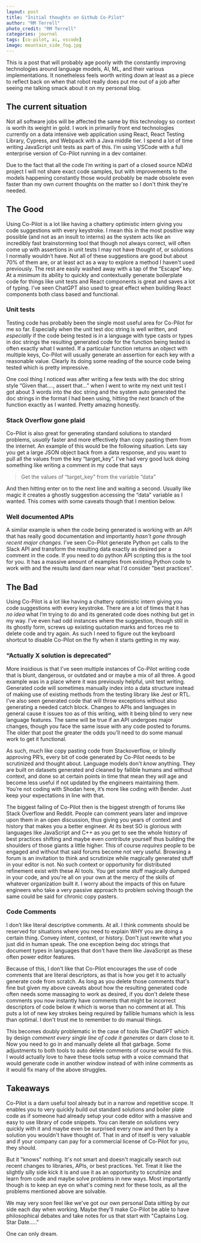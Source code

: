 ```yaml
---
layout: post
title: "Initial thoughts on Github Co-Pilot"
author: "RM Terrell"
photo_credit: "RM Terrell"
categories: journal
tags: [co-pilot, ai, vscode]
image: mountain_side_fog.jpg
---
```


This is a post that will probably age poorly with the constantly improving technologies around language models, AI, ML, and their various implementations. It nonetheless feels worth writing down at least as a piece to reflect back on when that robot really does put me out of a job after seeing me talking smack about it on my personal blog.

## The current situation

Not all software jobs will be affected the same by this technology so context is worth its weight in gold. I work in primarily front end technologies currently on a data intensive web application using React, React Testing Library, Cypress, and Webpack with a Java middle tier. I spend a lot of time writing JavaScript unit tests as part of this. I’m using VSCode with a full enterprise version of Co-Pilot running in a dev container.

Due to the fact that all the code I’m writing is part of a closed source NDA’d project I will not share exact code samples, but with improvements to the models happening constantly those would probably be made obsolete even faster than my own current thoughts on the matter so I don't think they're needed.

## The Good

Using Co-Pilot is a lot like having a chattery optimistic intern giving you code suggestions with every keystroke. I mean this in the most positive way possible (and not as an insult to interns) as the system acts like an incredibly fast brainstorming tool that though not always correct, will often come up with assertions in unit tests I may not have thought of, or solutions I normally wouldn’t have. Not all of these suggestions are good but about 70% of them are, or at least act as a way to explore a method I haven't used previously. The rest are easily washed away with a tap of the “Escape” key. At a minimum its ability to quickly and contextually generate boilerplate code for things like unit tests and React components is great and saves a lot of typing. I've seen ChatGPT also used to great effect when building React components both class based and functional.

### Unit tests

Testing code has probably been the single most useful area for Co-Pilot for me so far. Especially when the unit test doc string is well written, and _especially_ if the code being tested is in a language with type casts or types in doc strings the resulting generated code for the function being tested is often exactly what I wanted. If a particular function returns an object with multiple keys, Co-Pilot will usually generate an assertion for each key with a reasonable value. Clearly its doing some reading of the source code being tested which is pretty impressive.

One cool thing I noticed was after writing a few tests with the doc string style “Given that…., assert that…” when I went to write my next unit test I got about 3 words into the doc string and the system auto generated the doc strings in the format I had been using, hitting the next branch of the function exactly as I wanted. Pretty amazing honestly.

### Stack Overflow gone plaid

Co-Pilot is also great for generating standard solutions to standard problems, _usually_ faster and more effectively than copy pasting them from the internet. An example of this would be the following situation. Lets say you get a large JSON object back from a data response, and you want to pull all the values from the key “target_key”. I’ve had very good luck doing something like writing a comment in my code that says

> Get the values of “target_key” from the variable “data”

And then hitting enter on to the next line and waiting a second. Usually like magic it creates a ghostly suggestion accessing the “data” variable as I wanted. This comes with some caveats though that I mention below.

### Well documented APIs

A similar example is when the code being generated is working with an API that has really good documentation and importantly _hasn't gone through recent major changes_. I've seen Co-Pilot generate Python `get` calls to the Slack API and transform the resulting data exactly as desired per a comment in the code. If you need to do python API scripting this is the tool for you. It has a massive amount of examples from existing Python code to work with and the results land darn near what I'd consider "best practices".

## The Bad

Using Co-Pilot is a lot like having a chattery optimistic intern giving you code suggestions with every keystroke. There are a lot of times that it has _no idea_ what I’m trying to do and its generated code does nothing but get in my way. I’ve even had odd instances where the suggestion, though still in its ghostly form, screws up existing quotation marks and forces me to delete code and try again. As such I need to figure out the keyboard shortcut to disable Co-Pilot on the fly when it starts getting in my way.

### “Actually X solution is deprecated”

More insidious is that I’ve seen multiple instances of Co-Pilot writing code that is blunt, dangerous, or outdated and or maybe a mix of all three. A good example was in a place where it was previously helpful, unit test writing. Generated code will sometimes manually index into a data structure instead of making use of existing methods from the testing library like Jest or RTL. I’ve also seen generated code that will throw exceptions without also generating a needed catch block. Changes to APIs and languages in general cause it issues too as of this writing, with it being blind to very new language features. The same will be true if an API undergoes major changes, though you face the same issue with any code posted to forums. The older that post the greater the odds you'll need to do some manual work to get it functional.

As such, much like copy pasting code from Stackoverflow, or blindly approving PR’s, every bit of code generated by Co-Pilot needs to be scrutinized and thought about. Language models don't _know_ anything. They are built on datasets generated and cleaned by fallible humans and without context, and done so at certain points in time that mean they _will_ age and become less useful if not updated by the engineers maintaining them. You’re not coding with Shodan here, it’s more like coding with Bender. Just keep your expectations in line with that.

The biggest failing of Co-Pilot then is the biggest strength of forums like Stack Overflow and Reddit. People can comment years later and improve upon them in an open discussion, thus giving you years of context and history that makes you a better engineer. At its best SO is glorious with languages like JavaScript and C++ as you get to see the whole history of best practices shifting and maybe even contribute yourself thus building the shoulders of those giants a little higher. This of course _requires_ people to be engaged and without that said forums become not very useful. Browsing a forum is an invitation to think and scrutinize while magically generated stuff in your editor is not. No such context or opportunity for distributed refinement exist with these AI tools. You get some stuff magically dumped in your code, and you're all on your own at the mercy of the skills of whatever organization built it. I worry about the impacts of this on future engineers who take a very passive approach to problem solving though the same could be said for chronic copy pasters.

### Code Comments

I don’t like literal descriptive comments. At all. I think comments should be reserved for situations where you need to explain WHY you are doing a certain thing. Convey intent, context, or history. Don't just rewrite what you just did in human speak. The one exception being doc strings that document types in languages that don't have them like JavaScript as these often power editor features.

Because of this, I don't like that Co-Pilot encourages the use of code comments that are literal descriptors, as that is how you get it to actually generate code from scratch. As long as you delete those comments that's fine but given my above caveats about how the resulting generated code often needs some massaging to work as desired, if you don't delete these comments you now instantly have comments that might be incorrect descriptors of code below it which is worse than no comment at all. This puts a lot of new key strokes being required by fallible humans which is less than optimal. I don't trust me to remember to do manual things.

This becomes doubly problematic in the case of tools like ChatGPT which by design _comment every single line of code it generates_ or darn close to it. Now you need to go in and manually delete all that garbage. Some adjustments to both tools to auto delete comments of course would fix this. I would actually love to have these tools setup with a voice command that would generate code in another window instead of with inline comments as it would fix many of the above struggles.

## Takeaways

Co-Pilot is a darn useful tool already but in a narrow and repetitive scope. It enables you to very quickly build out standard solutions and boiler plate code as if someone had already setup your code editor with a massive and easy to use library of code snippets. You can iterate on solutions very quickly with it and maybe even be surprised every now and then by a solution you wouldn't have thought of. That in and of itself is very valuable and if your company can pay for a commercial license of Co-Pilot for you, they should.

But it "knows" nothing. It's not smart and doesn't magically search out recent changes to libraries, APIs, or best practices. Yet. Treat it like the slightly silly side kick it is and use it as an opportunity to scrutinize and learn from code and maybe solve problems in new ways. Most importantly though is to keep an eye on what's coming next for these tools, as all the problems mentioned above are solvable.

We may very soon feel like we've got our own personal Data sitting by our side each day when working. Maybe they'll make Co-Pilot be able to have philosophical debates and take notes for us that start with "Captains Log. Star Date....."

One can only dream.

